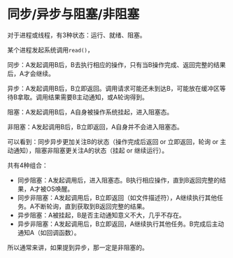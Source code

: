 # 同步/异步与阻塞/非阻塞

对于进程或线程，有3种状态：运行、就绪、阻塞。

某个进程发起系统调用`read()`，

同步：A发起调用B后，B去执行相应的操作，只有当B操作完成、返回完整的结果后，A才会继续。

异步：A发起调用B后，B立即返回。调用请求可能还未到达B，可能放在缓冲区等待B拿取。调用结果需要B主动通知，或A轮询得到。

阻塞：A发起调用B后，A自身被操作系统挂起，进入阻塞态。

非阻塞：A发起调用B后，B立即返回，A自身并不会进入阻塞态。



可以看到：同步异步更加关注B的状态（操作完成后返回 or 立即返回，轮询 or 主动通知），阻塞非阻塞更关注A的状态（挂起 or 继续运行）。



共有4种组合：

* 同步阻塞：A发起调用后，进入阻塞态。B执行相应操作，直到B返回完整的结果，A才被OS唤醒。
* 同步非阻塞：A发起调用后，B立即返回（如文件描述符），A继续执行其他任务。A不断轮询，直到获取到B返回完整的结果。
* 异步阻塞：A被挂起，B是否主动通知意义不大，几乎不存在。
* 异步非阻塞：A发起调用后，B立即返回，A继续执行其他任务。B完成后主动通知A（如回调函数）。

所以通常来讲，如果提到异步，那一定是非阻塞的。





